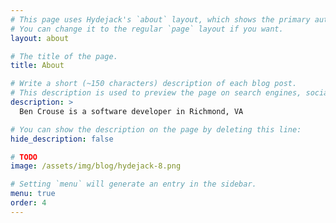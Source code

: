```yaml
---
# This page uses Hydejack's `about` layout, which shows the primary author's picture and about text at the top.
# You can change it to the regular `page` layout if you want.
layout: about

# The title of the page.
title: About

# Write a short (~150 characters) description of each blog post.
# This description is used to preview the page on search engines, social media, etc.
description: >
  Ben Crouse is a software developer in Richmond, VA

# You can show the description on the page by deleting this line:
hide_description: false

# TODO
image: /assets/img/blog/hydejack-8.png

# Setting `menu` will generate an entry in the sidebar.
menu: true
order: 4
---
```

